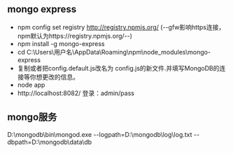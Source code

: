 ## mongo express
* npm config set registry http://registry.npmjs.org/ (--gfw影响https连接，npm默认为https://registry.npmjs.org/--)
* npm install -g mongo-express
* cd C:\Users\用户名\AppData\Roaming\npm\node_modules\mongo-express
* 复制或者把config.default.js改名为 config.js的新文件.并填写MongoDB的连接等你想更改的信息。
* node app
* http://localhost:8082/ 登录：admin/pass

## mongo服务
D:\mongodb\bin\mongod.exe --logpath=D:\mongodb\log\log.txt --dbpath=D:\mongodb\data\db